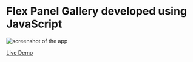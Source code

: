 # Flex Panel Gallery developed using JavaScript
 
![screenshot of the app](https://raw.githubusercontent.com/praveenorugantitech/praveenorugantitech-javascript/master/0_Projects/praveenorugantitech-flex-panel-gallery/screenshot.PNG "Flex Panel Gallery")


[Live Demo](https://praveenorugantitech.github.io/praveenorugantitech-javascript/0_Projects/praveenorugantitech-flex-panel-gallery/Demo)


